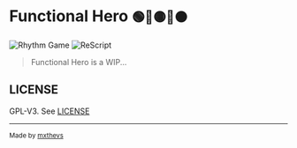 # Functional Hero <small>🟢🔴🟡🔵🟠</small>

![Rhythm Game](https://img.shields.io/badge/-RhythmGame-007FFF?style=square&logo=applemusic&logoColor=white)
![ReScript](https://img.shields.io/badge/-ReScript-E6484F?style=square&logo=rescript&logoColor=white)

> Functional Hero is a WIP...

## LICENSE

GPL-V3. See [LICENSE](./LICENSE)

---

<small>Made by [mxthevs](https://github.com/mxthevs)</small>
